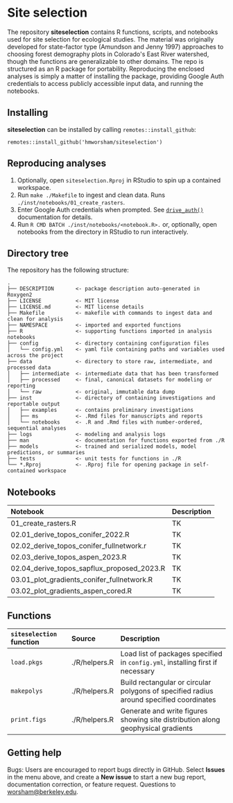 # Site selection

The repository **siteselection** contains R functions, scripts, and notebooks used for site selection for ecological studies. The material was originally developed for state-factor type (Amundson and Jenny 1997) approaches to choosing forest demography plots in Colorado's East River watershed, though the functions are generalizable to other domains. The repo is structured as an R package for portability. Reproducing the enclosed analyses is simply a matter of installing the package, providing Google Auth credentials to access publicly accessible input data, and running the notebooks. 

## Installing

**siteselection** can be installed by calling `remotes::install_github`:

```
remotes::install_github('hmworsham/siteselection')
```

## Reproducing analyses

1. Optionally, open `siteselection.Rproj` in RStudio to spin up a contained workspace.
2. Run `make ./Makefile` to ingest and clean data. Runs `./inst/notebooks/01_create_rasters`. 
3. Enter Google Auth credentials when prompted. See [`drive_auth()`](https://googledrive.tidyverse.org/reference/drive_auth.html) documentation for details. 
4. Run `R CMD BATCH ./inst/notebooks/<notebook.R>.` or, optionally, open notebooks from the directory in RStudio to run interactively. 

## Directory tree

The repository has the following structure:

``` nohighlight
.
├── DESCRIPTION       <- package description auto-generated in Roxygen2
├── LICENSE           <- MIT license
├── LICENSE.md        <- MIT license details
├── Makefile          <- makefile with commands to ingest data and clean for analysis
├── NAMESPACE         <- imported and exported functions
├── R                 <- supporting functions imported in analysis notebooks
├── config            <- directory containing configuration files
│	└── config.yml    <- yaml file containing paths and variables used across the project
├── data              <- directory to store raw, intermediate, and processed data
│	├── intermediate  <- intermediate data that has been transformed
│	├── processed     <- final, canonical datasets for modeling or reporting
│	└── raw           <- original, immutable data dump
├── inst              <- directory of containing investigations and reportable output
│	├── examples      <- contains preliminary investigations
│	├── ms            <- .Rmd files for manuscripts and reports
│	└── notebooks     <- .R and .Rmd files with number-ordered, sequential analyses
├── logs              <- modeling and analysis logs
├── man               <- documentation for functions exported from ./R
├── models            <- trained and serialized models, model predictions, or summaries
├── tests             <- unit tests for functions in ./R
└── *.Rproj           <- .Rproj file for opening package in self-contained workspace
```

## Notebooks 
| Notebook                                          | Description  |
|:--------------------------------------------------|:-------------------------------------------------------------------|
| 01_create_rasters.R                               | TK  |
| 02.01_derive_topos_conifer_2022.R                 | TK  |
| 02.02_derive_topos_conifer_fullnetwork.r          | TK  |
| 02.03_derive_topos_aspen_2023.R                   | TK  |
| 02.04_derive_topos_sapflux_proposed_2023.R        | TK  |
| 03.01_plot_gradients_conifer_fullnetwork.R        | TK  |
| 03.02_plot_gradients_aspen_cored.R                | TK  |

## Functions

| `siteselection` function     | Source                       | Description                                               |
|:-----------------------------|:-----------------------------|:----------------------------------------------------------|
| `load.pkgs`                  | ./R/helpers.R                | Load list of packages specified in `config.yml`, installing first if necessary  |
| `makepolys`                  | ./R/helpers.R                | Build rectangular or circular polygons of specified radius around specified coordinates  |
| `print.figs`                 | ./R/helpers.R                | Generate and write figures showing site distribution along geophysical gradients  |

## Getting help
Bugs: Users are encouraged to report bugs directly in GitHub. Select **Issues** in the menu above, and create a **New issue** to start a new bug report, documentation correction, or feature request. Questions to worsham@berkeley.edu.

